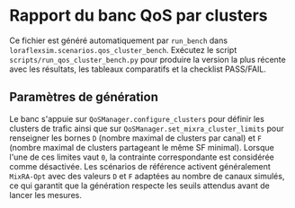# Rapport du banc QoS par clusters

Ce fichier est généré automatiquement par `run_bench` dans
`loraflexsim.scenarios.qos_cluster_bench`. Exécutez le script
`scripts/run_qos_cluster_bench.py` pour produire la version la plus
récente avec les résultats, les tableaux comparatifs et la checklist
PASS/FAIL.

## Paramètres de génération

Le banc s'appuie sur `QoSManager.configure_clusters` pour définir les
clusters de trafic ainsi que sur `QoSManager.set_mixra_cluster_limits`
pour renseigner les bornes `D` (nombre maximal de clusters par canal)
et `F` (nombre maximal de clusters partageant le même SF minimal).
Lorsque l'une de ces limites vaut `0`, la contrainte correspondante est
considérée comme désactivée. Les scénarios de référence activent
généralement `MixRA-Opt` avec des valeurs `D` et `F` adaptées au nombre
de canaux simulés, ce qui garantit que la génération respecte les
seuils attendus avant de lancer les mesures.
